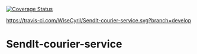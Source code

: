 
[![Coverage Status](https://coveralls.io/repos/github/WiseCyril/SendIt-courier-service/badge.svg?branch=develop)](https://coveralls.io/github/WiseCyril/SendIt-courier-service?branch=develop)

https://travis-ci.com/WiseCyril/SendIt-courier-service.svg?branch=develop

# SendIt-courier-service
